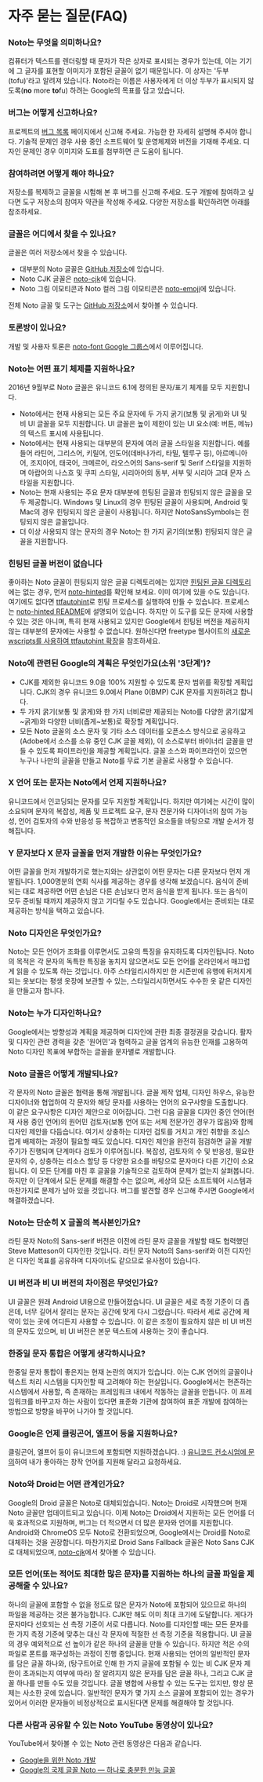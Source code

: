 # 자주 묻는 질문(FAQ)

### Noto는 무엇을 의미하나요?

컴퓨터가 텍스트를 렌더링할 때 문자가 작은 상자로 표시되는 경우가 있는데, 이는 기기에 그 글자를 표현할 이미지가 포함된 글꼴이 없기 때문입니다. 이 상자는 '두부(tofu)'라고 알려져 있습니다.  Noto라는 이름은 사용자에게 더 이상 두부가 표시되지 않도록(**no** more **to**fu) 하려는 Google의 목표를 담고 있습니다.


### 버그는 어떻게 신고하나요?

프로젝트의 [버그 목록](https://github.com/googlei18n/noto-cjk/issues) 페이지에서 신고해 주세요. 가능한 한 자세히 설명해 주셔야 합니다. 기술적 문제인 경우 사용 중인 소프트웨어 및 운영체제와 버전을 기재해 주세요. 디자인 문제인 경우 이미지와 도표를 첨부하면 큰 도움이 됩니다.


### 참여하려면 어떻게 해야 하나요?

저장소를 복제하고 글꼴을 시험해 본 후 버그를 신고해 주세요. 도구 개발에 참여하고 싶다면 도구 저장소의 참여자 약관을 작성해 주세요.  다양한 저장소를 확인하려면 아래를 참조하세요.


### 글꼴은 어디에서 찾을 수 있나요?

글꼴은 여러 저장소에서 찾을 수 있습니다.

* 대부분의 Noto 글꼴은 [GitHub 저장소](https://github.com/googlei18n/noto-fonts)에 있습니다.
* Noto CJK 글꼴은 [noto-cjk](https://github.com/googlei18n/noto-cjk)에 있습니다.
* Noto 그림 이모티콘과 Noto 컬러 그림 이모티콘은 [noto-emoji](https://github.com/googlei18n/noto-emoji)에 있습니다.

전체 Noto 글꼴 및 도구는 [GitHub 저장소](https://github.com/googlei18n?query=noto)에서 찾아볼 수 있습니다.


### 토론방이 있나요?

개발 및 사용자 토론은 [noto-font Google 그룹스](https://groups.google.com/d/forum/noto-font)에서 이루어집니다.


### Noto는 어떤 표기 체제를 지원하나요?

2016년 9월부로 Noto 글꼴은 유니코드 6.1에 정의된 문자/표기 체계를 모두 지원합니다.
* Noto에서는 현재 사용되는 모든 주요 문자에 두 가지 굵기(보통 및 굵게)와 UI 및 비 UI 글꼴을 모두 지원합니다. UI 글꼴은 높이 제한이 있는 UI 요소(예: 버튼, 메뉴)의 텍스트 표시에 사용됩니다.
* Noto에서는 현재 사용되는 대부분의 문자에 여러 글꼴 스타일을 지원합니다. 예를 들어 라틴어, 그리스어, 키릴어, 인도어(데바나가리, 타밀, 텔루구 등), 아르메니아어, 조지아어, 태국어, 크메르어, 라오스어의 Sans-serif 및 Serif 스타일을 지원하며 아랍어의 나스흐 및 쿠피 스타일, 시리아어의 동부, 서부 및 시리아 고대 문자 스타일을 지원합니다.
* Noto는 현재 사용되는 주요 문자 대부분에 힌팅된 글꼴과 힌팅되지 않은 글꼴을 모두 제공합니다. Windows 및 Linux의 경우 힌팅된 글꼴이 사용되며, Android 및 Mac의 경우 힌팅되지 않은 글꼴이 사용됩니다. 하지만 NotoSansSymbols는 힌팅되지 않은 글꼴입니다.
* 더 이상 사용되지 않는 문자의 경우 Noto는 한 가지 굵기의(보통) 힌팅되지 않은 글꼴을 지원합니다.


### 힌팅된 글꼴 버전이 없습니다

좋아하는 Noto 글꼴이 힌팅되지 않은 글꼴 디렉토리에는 있지만 [힌팅된 글꼴 디렉토리](https://github.com/googlei18n/noto-fonts/tree/master/hinted)에는 없는 경우, 먼저 [noto-hinted](https://github.com/lemzwerg/noto-hinted)를 확인해 보세요. 이미 여기에 있을 수도 있습니다. 여기에도 없다면 [ttfautohint](https://www.freetype.org/ttfautohint/)로 힌팅 프로세스를 실행하여 만들 수 있습니다. 프로세스는 [noto-hinted README](https://github.com/lemzwerg/noto-hinted/blob/master/README.md)에 설명되어 있습니다.  하지만 이 도구를 모든 문자에 사용할 수 있는 것은 아니며, 특히 현재 사용되고 있지만 Google에서 힌팅된 버전을 제공하지 않는 대부분의 문자에는 사용할 수 없습니다.  원하신다면 freetype 웹사이트의 [새로운 wscripts를 사용하여 ttfautohint 확장](https://www.freetype.org/ttfautohint/doc/ttfautohint.html#extending-ttfautohint-with-new-scripts)을 참조하세요.


### Noto에 관련된 Google의 계획은 무엇인가요(소위 '3단계')?
* CJK를 제외한 유니코드 9.0을 100% 지원할 수 있도록 문자 범위를 확장할 계획입니다. CJK의 경우 유니코드 9.0에서 Plane 0(BMP) CJK 문자를 지원하려고 합니다.
* 두 가지 굵기(보통 및 굵게)와 한 가지 너비로만 제공되는 Noto를 다양한 굵기(얇게~굵게)와 다양한 너비(좁게~보통)로 확장할 계획입니다.
* 모든 Noto 글꼴의 소스 문자 및 기타 소스 데이터를 오픈소스 방식으로 공유하고(Adobe에서 소스를 소유 중인 CJK 글꼴 제외), 이 소스로부터 바이너리 글꼴을 만들 수 있도록 파이프라인을 제공할 계획입니다. 글꼴 소스와 파이프라인이 있으면 누구나 나만의 글꼴을 만들고 Noto를 무료 기본 글꼴로 사용할 수 있습니다.


### X 언어 또는 문자는 Noto에서 언제 지원하나요?

유니코드에서 인코딩되는 문자를 모두 지원할 계획입니다. 하지만 여기에는 시간이 많이 소요되며 문자의 복잡성, 제품 및 프로젝트 요구, 문자 전문가와 디자이너의 참여 가능성, 언어 검토자의 수와 반응성 등 복잡하고 변동적인 요소들을 바탕으로 개발 순서가 정해집니다.


### Y 문자보다 X 문자 글꼴을 먼저 개발한 이유는 무엇인가요?

어떤 글꼴을 먼저 개발하기로 했는지와는 상관없이 어떤 문자는 다른 문자보다 먼저 개발됩니다. 1,000명분의 연회 식사를 제공하는 경우를 생각해 보겠습니다. 음식이 준비되는 대로 제공하면 어떤 손님은 다른 손님보다 먼저 음식을 받게 됩니다. 또는 음식이 모두 준비될 때까지 제공하지 않고 기다릴 수도 있습니다. Google에서는 준비되는 대로 제공하는 방식을 택하고 있습니다.


### Noto 디자인은 무엇인가요?

Noto는 모든 언어가 조화를 이루면서도 고유의 특징을 유지하도록 디자인됩니다. Noto의 목적은 각 문자의 독특한 특징을 놓치지 않으면서도 모든 언어를 온라인에서 매끄럽게 읽을 수 있도록 하는 것입니다. 아주 스타일리시하지만 한 시즌만에 유행에 뒤처지게 되는 옷보다는 평생 옷장에 보관할 수 있는, 스타일리시하면서도 수수한 옷 같은 디자인을 만들고자 합니다.


### Noto는 누가 디자인하나요?

Google에서는 방향성과 계획을 제공하며 디자인에 관한 최종 결정권을 갖습니다. 활자 및 디자인 관련 경력을 갖춘 '원어민'과 협력하고 글꼴 업계의 유능한 인재를 고용하여 Noto 디자인 목표에 부합하는 글꼴을 문자별로 개발합니다.


### Noto 글꼴은 어떻게 개발되나요?

각 문자의 Noto 글꼴은 협력을 통해 개발됩니다. 글꼴 제작 업체, 디자인 하우스, 유능한 디자이너와 협업하여 각 문자와 해당 문자를 사용하는 언어의 요구사항을 도출합니다. 이 같은 요구사항은 디자인 제안으로 이어집니다. 그런 다음 글꼴을 디자인 중인 언어(현재 사용 중인 언어)의 원어민 검토자(보통 언어 또는 서체 전문가인 경우가 많음)와 함께 디자인 제안을 다듬습니다. 여기서 상충하는 디자인 검토를 거치고 개인 취향을 조심스럽게 배제하는 과정이 필요할 때도 있습니다. 디자인 제안을 완전히 점검하면 글꼴 개발 주기가 진행되며 단계마다 검토가 이루어집니다. 복잡성, 검토자의 수 및 반응성, 필요한 문자의 수, 상충하는 리소스 할당 등 다양한 요소를 바탕으로 문자마다 다른 기간이 소요됩니다. 이 모든 단계를 마친 후 글꼴을 기술적으로 검토하여 문제가 없는지 살펴봅니다. 하지만 이 단계에서 모든 문제를 해결할 수는 없으며, 세상의 모든 소프트웨어 시스템과 마찬가지로 문제가 남아 있을 것입니다. 버그를 발견할 경우 신고해 주시면 Google에서 해결하겠습니다.


### Noto는 단순히 X 글꼴의 복사본인가요?

라틴 문자 Noto의 Sans-serif 버전은 이전에 라틴 문자 글꼴을 개발할 때도 협력했던 Steve Matteson이 디자인한 것입니다. 라틴 문자 Noto의 Sans-serif와 이전 디자인은 디자인 목표를 공유하며 디자이너도 같으므로 유사점이 있습니다.


### UI 버전과 비 UI 버전의 차이점은 무엇인가요?

UI 글꼴은 원래 Android UI용으로 만들어졌습니다. UI 글꼴은 세로 측정 기준이 더 좁은데, 너무 길어서 잘리는 문자는 공간에 맞게 다시 그렸습니다. 따라서 세로 공간에 제약이 있는 곳에 어디든지 사용할 수 있습니다. 이 같은 조정이 필요하지 않은 비 UI 버전의 문자도 있으며, 비 UI 버전은 본문 텍스트에 사용하는 것이 좋습니다.


### 한중일 문자 통합은 어떻게 생각하시나요?

한중일 문자 통합이 좋은지는 현재 논란의 여지가 있습니다. 이는 CJK 언어의 글꼴이나 텍스트 처리 시스템을 디자인할 때 고려해야 하는 현실입니다. Google에서는 현존하는 시스템에서 사용할, 즉 존재하는 프레임워크 내에서 작동하는 글꼴을 만듭니다. 이 프레임워크를 바꾸고자 하는 사람이 있다면 표준화 기관에 참여하여 표준 개발에 참여하는 방법으로 방향을 바꾸어 나가야 할 것입니다.


### Google은 언제 클링곤어, 엘프어 등을 지원하나요?

클링곤어, 엘프어 등이 유니코드에 포함되면 지원하겠습니다. :) [유니코드 컨소시엄에 문의](http://www.unicode.org/contacts.html)하여 내가 좋아하는 창작 언어를 지원해 달라고 요청하세요.


### Noto와 Droid는 어떤 관계인가요?

Google의 Droid 글꼴은 Noto로 대체되었습니다. Noto는 Droid로 시작했으며 현재 Noto 글꼴만 업데이트되고 있습니다. 이제 Noto는 Droid에서 지원하는 모든 언어를 더욱 효과적으로 지원하며, 버그는 더 적으면서 더 많은 문자와 언어를 지원합니다.  Android와 ChromeOS 모두 Noto로 전환되었으며, Google에서는 Droid를 Noto로 대체하는 것을 권장합니다. 마찬가지로 Droid Sans Fallback 글꼴은 Noto Sans CJK로 대체되었으며, [noto-cjk](https://github.com/googlei18n/noto-cjk)에서 찾아볼 수 있습니다.


### 모든 언어(또는 적어도 최대한 많은 문자)를 지원하는 하나의 글꼴 파일을 제공해줄 수 있나요?

하나의 글꼴에 포함할 수 없을 정도로 많은 문자가 Noto에 포함되어 있으므로 하나의 파일을 제공하는 것은 불가능합니다. CJK만 해도 이미 최대 크기에 도달합니다. 게다가 문자마다 선호되는 선 측정 기준이 서로 다릅니다. Noto를 디자인할 때는 모든 문자를 한 가지 측정 기준에 맞추는 대신 각 문자에 적절한 선 측정 기준을 적용합니다. UI 글꼴의 경우 예외적으로 선 높이가 같은 하나의 글꼴을 만들 수 있습니다. 하지만 적은 수의 파일로 폰트를 재구성하는 과정이 진행 중입니다. 현재 사용되는 언어의 일반적인 문자를 담은 글꼴 하나와, (탕구트어로 인해 한 가지 글꼴에 포함될 수 있는 비 CJK 문자 제한이 초과되는지 여부에 따라) 잘 알려지지 않은 문자를 담은 글꼴 하나, 그리고 CJK 글꼴 하나를 만들 수도 있을 것입니다. 글꼴 병합에 사용할 수 있는 도구는 있지만, 항상 문제는 사소한 곳에 있습니다. 일반적인 문자가 몇 가지 소스 글꼴에 포함되어 있는 경우가 있어서
이러한 문자들이 비정상적으로 표시된다면 문제를 해결해야 할 것입니다.


### 다른 사람과 공유할 수 있는 Noto YouTube 동영상이 있나요?

YouTube에서 찾아볼 수 있는 Noto 관련 동영상은 다음과 같습니다.
* [Google을 위한 Noto 개발](https://www.youtube.com/watch?v=16_NYHUZ1kM)
* [Google의 국제 글꼴 Noto — 하나로 충분한 만능 글꼴](https://www.youtube.com/watch?v=AAzvk9HSi84)

